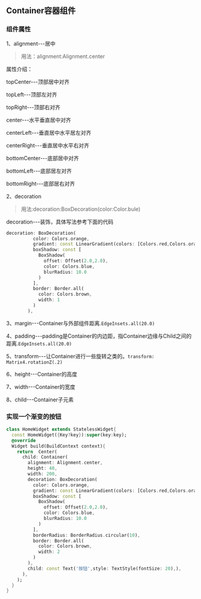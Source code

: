 ## Container容器组件

### 组件属性

1、alignment---居中

> 用法：alignment:Alignment.center

属性介绍：

topCenter---顶部居中对齐

topLeft---顶部左对齐

topRight---顶部右对齐

center---水平垂直居中对齐

centerLeft---垂直居中水平居左对齐

centerRight---垂直居中水平右对齐

bottomCenter---底部居中对齐

bottomLeft---底部居左对齐

bottomRight---底部居右对齐

2、decoration

> 用法:decoration:BoxDecoration(color:Color.bule)

decoration---装饰，具体写法参考下面的代码

```dart
decoration: BoxDecoration(
          color: Colors.orange,
          gradient: const LinearGradient(colors: [Colors.red,Colors.orange]),
          boxShadow: const [
            BoxShadow(
              offset: Offset(2.0,2.0),
              color: Colors.blue,
              blurRadius: 10.0
            )
          ],
          border: Border.all(
            color: Colors.brown,
            width: 1
          )
        ),
```

3、margin---Container与外部组件距离.`EdgeInsets.all(20.0)`

4、padding---padding是Container的内边距，指Container边缘与Child之间的距离.`EdgeInsets.all(20.0)`

5、transform---让Container进行一些旋转之类的。`transform: Matrix4.rotationZ(.2)`

6、height---Container的高度

7、width---Container的宽度

8、child---Container子元素

### 实现一个渐变的按钮

```dart
class HomeWidget extends StatelessWidget{
  const HomeWidget({Key?key}):super(key:key);
  @override
  Widget build(BuildContext context){
    return  Center(
      child: Container(
        alignment: Alignment.center,
        height: 40,
        width: 200,
        decoration: BoxDecoration(
          color: Colors.orange,
          gradient: const LinearGradient(colors: [Colors.red,Colors.orange]),
          boxShadow: const [
            BoxShadow(
              offset: Offset(2.0,2.0),
              color: Colors.blue,
              blurRadius: 10.0
            )
          ],
          borderRadius: BorderRadius.circular(10),
          border: Border.all(
            color: Colors.brown,
            width: 2
          )
        ),
        child: const Text('按钮',style: TextStyle(fontSize: 20),),
      ),
    );
  }
}
```



